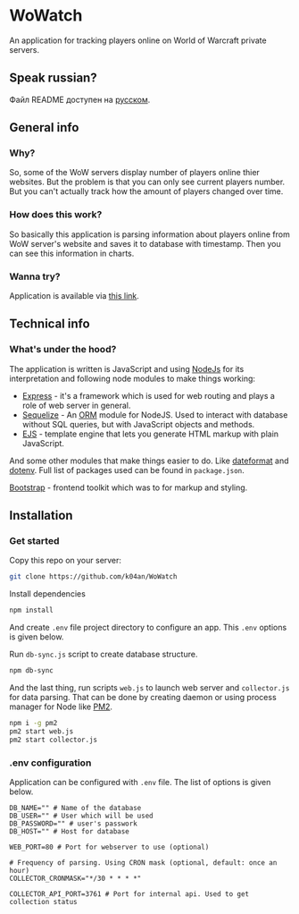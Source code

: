 # WoWatch
An application for tracking players online on World of Warcraft private servers.
## Speak russian?
Файл README доступен на [русском]().
## General info
### Why?
So, some of the WoW servers display number of players online thier websites. But the problem is that you can only see current players number. But you can't actually track how the amount of players changed over time.
### How does this work?
So basically this application is parsing information about players online from WoW server's website and saves it to database with timestamp. Then you can see this information in charts.
### Wanna try?
Application is available via [this link](http://wowatch.k04an.site/).
## Technical info
### What's under the hood?
The application is written is JavaScript and using [NodeJs](https://nodejs.org) for its interpretation and following node modules to make things working:

- [Express](https://expressjs.com) - it's a framework which is used for web routing and plays a role of web server in general.
- [Sequelize](https://sequelize.org/) - An [ORM](https://en.wikipedia.org/wiki/Object%E2%80%93relational_mapping) module for NodeJS. Used to interact with database without SQL queries, but with JavaScript objects and methods.
- [EJS](https://ejs.co/) - template engine that lets you generate HTML markup with plain JavaScript.

And some other modules that make things easier to do. Like [dateformat](https://www.npmjs.com/package/dateformat) and [dotenv](https://www.npmjs.com/package/dotenv). Full list of packages used can be found in `package.json`.

[Bootstrap](https://getbootstrap.com/) - frontend toolkit which was to for markup and styling.

## Installation
### Get started
Copy this repo on your server:
```bash
git clone https://github.com/k04an/WoWatch
```

Install dependencies
```bash
npm install
```

And create `.env` file project directory to configure an app. This `.env` options is given below.

Run `db-sync.js` script to create database structure.
```bash
npm db-sync
```

And the last thing, run scripts `web.js` to launch web server and `collector.js` for data parsing. That can be done by creating daemon or using process manager for Node like [PM2](https://pm2.keymetrics.io/).
```bash
npm i -g pm2
pm2 start web.js
pm2 start collector.js
```

### .env configuration
Application can be configured with `.env` file. The list of options is given below.
```Shell
DB_NAME="" # Name of the database
DB_USER="" # User which will be used
DB_PASSWORD="" # user's passwork
DB_HOST="" # Host for database

WEB_PORT=80 # Port for webserver to use (optional)

# Frequency of parsing. Using CRON mask (optional, default: once an hour)
COLLECTOR_CRONMASK="*/30 * * * *"

COLLECTOR_API_PORT=3761 # Port for internal api. Used to get collection status
```
